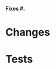 **Fixes #<!--issue number-->.**

# Changes
<!--
Tell us the way you solved the issue
-->

# Tests
<!--
Ways that you've tested the page.
Please include all browsers you've used.
-->